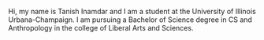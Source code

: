 Hi, my name is Tanish Inamdar and I am a student at the University of Illinois Urbana-Champaign. I am pursuing a Bachelor of Science degree in CS and Anthropology in the college of Liberal Arts and Sciences.

<!---
Tanish-Inamdar/Tanish-Inamdar is a ✨ special ✨ repository because its `README.md` (this file) appears on your GitHub profile.
You can click the Preview link to take a look at your changes.
--->
